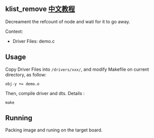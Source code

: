 klist_remove [中文教程](https://biscuitos.github.io/blog//)
----------------------------------

Decreament the refcount of node and wati for it to go away.

Context:

* Driver Files: demo.c

## Usage

Copy Driver Files into `/drivers/xxx/`, and modify Makefile on current 
directory, as follow:

```
obj-y += demo.o
```

Then, compile driver and dts. Details :

```
make
```

## Running

Packing image and runing on the target board.
